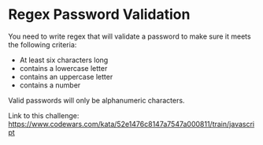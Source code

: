 # Regex Password Validation

You need to write regex that will validate a password to make sure it meets the following criteria:

-   At least six characters long
-   contains a lowercase letter
-   contains an uppercase letter
-   contains a number

Valid passwords will only be alphanumeric characters.

Link to this challenge: https://www.codewars.com/kata/52e1476c8147a7547a000811/train/javascript
